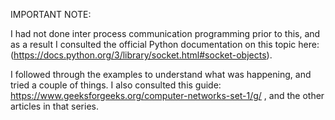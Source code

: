 IMPORTANT NOTE:

I had not done inter process communication programming prior to this, and as a result
I consulted the official Python documentation on this topic here:
(https://docs.python.org/3/library/socket.html#socket-objects).

I followed through the examples to understand what was happening, and tried a couple of things.
I also consulted this guide: https://www.geeksforgeeks.org/computer-networks-set-1/g/ , and the
other articles in that series.